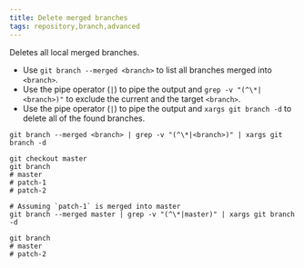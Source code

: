 ```yaml
---
title: Delete merged branches
tags: repository,branch,advanced
---
```


Deletes all local merged branches.

- Use `git branch --merged <branch>` to list all branches merged into `<branch>`.
- Use the pipe operator (`|`) to pipe the output and `grep -v "(^\*|<branch>)"` to exclude the current and the target `<branch>`.
- Use the pipe operator (`|`) to pipe the output and `xargs git branch -d` to delete all of the found branches.

```shell
git branch --merged <branch> | grep -v "(^\*|<branch>)" | xargs git branch -d
```

```shell
git checkout master
git branch
# master
# patch-1
# patch-2

# Assuming `patch-1` is merged into master
git branch --merged master | grep -v "(^\*|master)" | xargs git branch -d

git branch
# master
# patch-2
```
